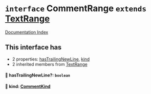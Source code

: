 # `interface` CommentRange `extends` [TextRange](../interface.TextRange/README.md)

[Documentation Index](../README.md)

## This interface has

- 2 properties:
[hasTrailingNewLine](#-hastrailingnewline-boolean),
[kind](#-kind-commentkind)
- 2 inherited members from [TextRange](../interface.TextRange/README.md)


#### 📄 hasTrailingNewLine?: `boolean`



#### 📄 kind: [CommentKind](../type.CommentKind/README.md)



